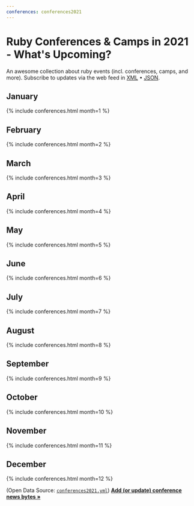 ```yaml
---
conferences: conferences2021
---
```



# Ruby Conferences & Camps in 2021 - What's Upcoming?

<!--
   todo: move to front matter config - why? why not?
   lets you configure in config.yml with defaults/presets!!!!
  -->

An awesome collection about ruby events (incl. conferences, camps, and more).
Subscribe to updates via the web feed
in [XML](feed.xml) • [JSON](feed.json).



## January

{% include conferences.html month=1 %}

## February

{% include conferences.html month=2 %}

## March

{% include conferences.html month=3 %}

## April

{% include conferences.html month=4 %}

## May

{% include conferences.html month=5 %}

## June

{% include conferences.html month=6 %}

## July

{% include conferences.html month=7 %}

## August

{% include conferences.html month=8 %}

## September

{% include conferences.html month=9 %}

## October

{% include conferences.html month=10 %}

## November

{% include conferences.html month=11 %}

## December

{% include conferences.html month=12 %}



(Open Data Source: [`conferences2021.yml`](https://github.com/planetruby/conferences/blob/master/_data/conferences2021.yml))
[**Add (or update) conference news bytes »**](https://github.com/planetruby/conferences/blob/master/_data/conferences2021.yml)
